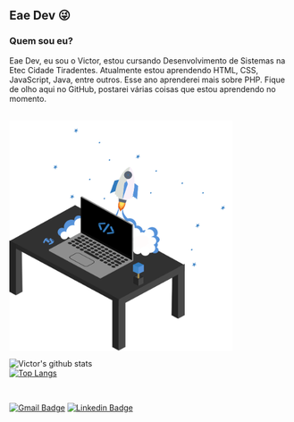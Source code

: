 ## Eae Dev 😜

### Quem sou eu?

Eae Dev, eu sou o Victor, estou cursando Desenvolvimento de Sistemas na Etec Cidade Tiradentes. Atualmente estou aprendendo HTML, CSS, JavaScript, Java, entre outros. Esse ano aprenderei mais sobre PHP. Fique de olho aqui no GitHub, postarei várias coisas que estou aprendendo no momento.


<br/> 
<img align="center" width="400px" src="./my-personal-repository.svg" />

 ![Victor's github stats](https://github-readme-stats.vercel.app/api?username=Victor-HM&show_icons=true&theme=material-palenight)
 <br/>
 [![Top Langs](https://github-readme-stats.vercel.app/api/top-langs/?username=Victor-HM&langs_count=10&layout=compact&theme=material-palenight)](https://github.com/Victor-HM/github-readme-stats)
 
 <br/>

[![Gmail Badge](https://img.shields.io/badge/-victor.27cm.santos@gmail.com-c14438?style=flat-square&logo=Gmail&logoColor=white&link=mailto:victor.27cm.santos@gmail.com)](mailto:victor.27cm.santos@gmail.com)
[![Linkedin Badge](https://img.shields.io/badge/-Victor_Hugo-blue?style=flat-square&logo=Linkedin&logoColor=white&link=https://www.linkedin.com/in/victor-hugo-carvalho-moreira-dos-santos-54b9ab1ba/)](https://www.linkedin.com/in/victor-hugo-carvalho-moreira-dos-santos-54b9ab1ba/) 
